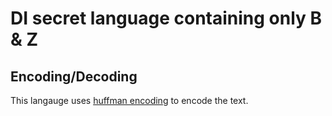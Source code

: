 # DI secret language containing only B & Z

## Encoding/Decoding

This langauge uses [huffman encoding](https://en.wikipedia.org/wiki/Huffman_coding) to encode the text.
